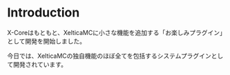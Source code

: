 # Introduction

X-Coreはもともと、XelticaMCに小さな機能を追加する「お楽しみプラグイン」として開発を開始しました。

今日では、XelticaMCの独自機能のほぼ全てを包括するシステムプラグインとして開発されています。
